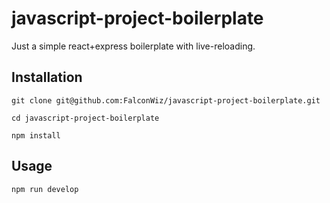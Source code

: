 # javascript-project-boilerplate
Just a simple react+express boilerplate with live-reloading.

## Installation
```
git clone git@github.com:FalconWiz/javascript-project-boilerplate.git

cd javascript-project-boilerplate

npm install
```

## Usage
```
npm run develop
```
